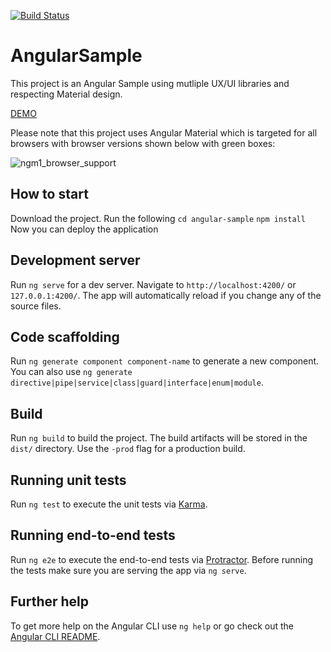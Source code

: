 [![Build Status](https://travis-ci.org/hamzahamidi/pwa-angular.svg?branch=master)](https://travis-ci.org/hamzahamidi/pwa-angular)

# AngularSample

This project is an Angular Sample using mutliple UX/UI libraries and respecting Material design.

[DEMO](https://spring-angular-hion.cfapps.io/time-picker)

Please note that this project uses Angular Material which is targeted for all browsers with browser versions shown below with green boxes:

![ngm1_browser_support](https://cloud.githubusercontent.com/assets/210413/18553899/f3fbfbca-7b27-11e6-81c9-2937950c808e.png)

## How to start

Download  the project.
Run the following
`cd angular-sample`
`npm install`
Now you can deploy the application

## Development server

Run `ng serve` for a dev server. Navigate to `http://localhost:4200/` or `127.0.0.1:4200/`. The app will automatically reload if you change any of the source files.

## Code scaffolding

Run `ng generate component component-name` to generate a new component. You can also use `ng generate directive|pipe|service|class|guard|interface|enum|module`.

## Build

Run `ng build` to build the project. The build artifacts will be stored in the `dist/` directory. Use the `-prod` flag for a production build.

## Running unit tests

Run `ng test` to execute the unit tests via [Karma](https://karma-runner.github.io).

## Running end-to-end tests

Run `ng e2e` to execute the end-to-end tests via [Protractor](http://www.protractortest.org/).
Before running the tests make sure you are serving the app via `ng serve`.

## Further help

To get more help on the Angular CLI use `ng help` or go check out the [Angular CLI README](https://github.com/angular/angular-cli/blob/master/README.md).
